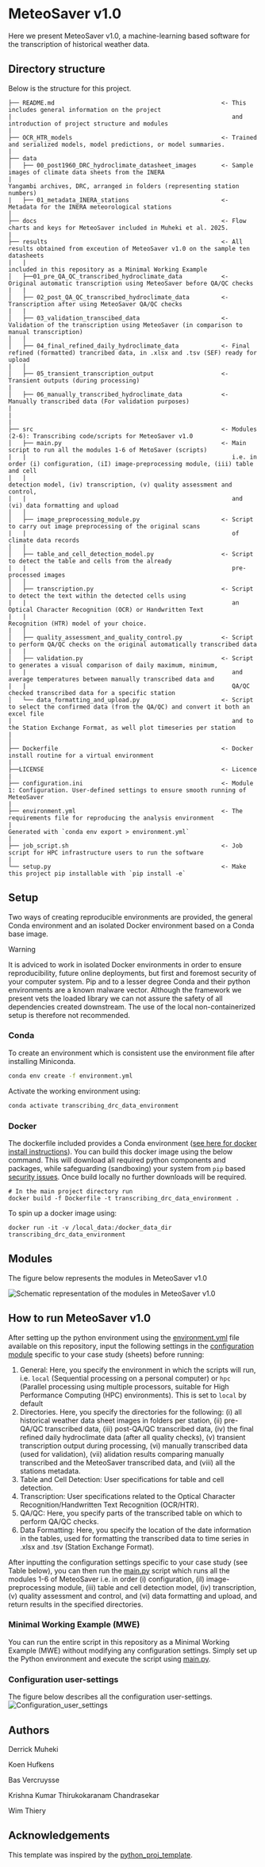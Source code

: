 # MeteoSaver v1.0

Here we present MeteoSaver v1.0, a machine-learning based software for the transcription of historical weather data.

## Directory structure

Below is the structure for this project.

```
├── README.md                                               <- This includes general information on the project
|                                                              and introduction of project structure and modules
|
├── OCR_HTR_models                                          <- Trained and serialized models, model predictions, or model summaries.
|                                                         
├── data
│   ├── 00_post1960_DRC_hydroclimate_datasheet_images       <- Sample images of climate data sheets from the INERA
|                                                              Yangambi archives, DRC, arranged in folders (representing station numbers)
|   ├── 01_metadata_INERA_stations                          <- Metadata for the INERA meteorological stations
│
├── docs                                                    <- Flow charts and keys for MeteoSaver included in Muheki et al. 2025.
|
├── results                                                 <- All results obtained from exceution of MeteoSaver v1.0 on the sample ten datasheets
|   |                                                          included in this repository as a Minimal Working Example                                                                                         
│   ├──01_pre_QA_QC_transcribed_hydroclimate_data           <- Original automatic transcription using MeteoSaver before QA/QC checks
|   |                                       
│   ├── 02_post_QA_QC_transcribed_hydroclimate_data         <- Transcription after using MeteoSaver QA/QC checks
|   |                                      
│   ├── 03_validation_transcibed_data                       <- Validation of the transcription using MeteoSaver (in comparison to manual transcription)
│   │
│   ├── 04_final_refined_daily_hydroclimate_data            <- Final refined (formatted) trancribed data, in .xlsx and .tsv (SEF) ready for upload
|   │
│   ├── 05_transient_transcription_output                   <- Transient outputs (during processing)
|
│   ├── 06_manually_transcribed_hydroclimate_data           <- Manually transcribed data (For validation purposes)
|
|
|                                       
├── src                                                     <- Modules (2-6): Transcribing code/scripts for MeteoSaver v1.0
│   ├── main.py                                             <- Main script to run all the modules 1-6 of MetoSaver (scripts)
|   |                                                          i.e. in order (i) configuration, (iI) image-preprocessing module, (iii) table and cell
|   |                                                          detection model, (iv) transcription, (v) quality assessment and control,
|   |                                                          and (vi) data formatting and upload
│   │
│   ├── image_preprocessing_module.py                       <- Script to carry out image preprocessing of the original scans
|   |                                                          of climate data records
│   │
│   ├── table_and_cell_detection_model.py                   <- Script to detect the table and cells from the already
|   |                                                          pre-processed images
│   │
│   ├── transcription.py                                    <- Script to detect the text within the detected cells using
|   |                                                          an Optical Character Recognition (OCR) or Handwritten Text
|   |                                                          Recognition (HTR) model of your choice.
|   │
│   ├── quality_assessment_and_quality_control.py           <- Script to perform QA/QC checks on the original automatically transcribed data
|   |                                       
│   ├── validation.py                                       <- Script to generates a visual comparison of daily maximum, minimum,
|   |                                                          and average temperatures between manually transcribed data and
|   |                                                          QA/QC checked transcribed data for a specific station
│   └── data_formatting_and_upload.py                       <- Script to select the confirmed data (from the QA/QC) and convert it both an excel file 
|                                                              and to the Station Exchange Format, as well plot timeseries per station
|   
│
├── Dockerfile                                              <- Docker install routine for a virtual environment
|
├──LICENSE                                                  <- Licence
|
├── configuration.ini                                       <- Module 1: Configuration. User-defined settings to ensure smooth running of MeteoSaver
|
├── environment.yml                                         <- The requirements file for reproducing the analysis environment
|                                                              Generated with `conda env export > environment.yml`
|
├── job_script.sh                                           <- Job script for HPC infrastructure users to run the software
|
└── setup.py                                                <- Make this project pip installable with `pip install -e` 

```

## Setup

Two ways of creating reproducible environments are provided, the general Conda environment and an isolated Docker environment based on a Conda base image.

> [!WARNING]
> It is adviced to work in isolated Docker environments in order to ensure reproducibility, future online deployments, but first and foremost security of your computer system. Pip and to a lesser degree Conda and their python environments are a known malware vector. Although the framework we present vets the loaded library we can not assure the safety of all dependencies created downstream. The use of the local non-containerized setup is therefore not recommended.

### Conda

To create an environment which is consistent use the environment file after installing Miniconda.

```bash
conda env create -f environment.yml
```

Activate the working environment using:

```bash
conda activate transcribing_drc_data_environment
```

### Docker

The dockerfile included provides a Conda environment ([see here for docker install instructions](https://docs.docker.com/engine/install/)).
You can build this docker image using the below command. This will download all required
python components and packages, while safeguarding (sandboxing) your system
from `pip` based [security issues](https://www.bleepingcomputer.com/news/security/pypi-suspends-new-user-registration-to-block-malware-campaign/). Once build locally no further downloads 
will be required.

```
# In the main project directory run
docker build -f Dockerfile -t transcribing_drc_data_environment .
```

To spin up a docker image using:

```
docker run -it -v /local_data:/docker_data_dir transcribing_drc_data_environment
```

## Modules
The figure below represents the modules in MeteoSaver v1.0

  ![Schematic representation of the modules in MeteoSaver v1.0](https://github.com/VUB-HYDR/MeteoSaver/blob/6a5238af498088d58173940e04fe8e5cf66567be/docs/Schematic%20representation%20of%20the%20modules%20in%20MeteoSaver%20v1.0.png)


## How to run MeteoSaver v1.0 
After setting up the python environment using the [environment.yml](https://github.com/VUB-HYDR/MeteoSaver/blob/b8138fa5a23f4ce40603cae8defd82d10734fdbd/environment.yml) file available on this repository, input the following settings in the [configuration module](https://github.com/VUB-HYDR/MeteoSaver/blob/b8138fa5a23f4ce40603cae8defd82d10734fdbd/configuration.ini) specific to your case study (sheets) before running:
1. General: Here, you specify the environment in which the scripts will run, i.e. ```local``` (Sequential processing on a personal computer) or ```hpc``` (Parallel processing using multiple processors, suitable for High Performance Computing (HPC) environments). This is set to ```local``` by default
2. Directories. Here, you specify the directories for the following: (i) all historical weather data sheet images in folders per station, (ii) pre-QA/QC transcribed data, (iii) post-QA/QC transcribed data, (iv) the final refined daily hydroclimate data (after all quality checks), (v) transient transcription output during processing, (vi) manually transcribed data (used for validation), (vii) alidation results comparing manually transcribed and the MeteoSaver transcribed data, and (viii) all the stations metadata.
3. Table and Cell Detection: User specifications for table and cell detection.
4. Transcription: User specifications related to the Optical Character Recognition/Handwritten Text Recognition (OCR/HTR).
5. QA/QC: Here, you specify parts of the transcribed table on which to perform QA/QC checks.
6. Data Formatting: Here, you specify the location of the date information in the tables, used for formatting the transcribed data to time series in .xlsx and .tsv (Station Exchange Format).

After inputting the configuration settings specific to your case study (see Table below), you can then run the [main.py](https://github.com/VUB-HYDR/MeteoSaver/blob/7aeab0f526b44056c062407df7cfe467e20a67d8/src/main.py) script which runs all the modules 1-6 of MeteoSaver i.e. in order (i) configuration, (iI) image-preprocessing module, (iii) table and cell detection model, (iv) transcription, (v) quality assessment and control, and (vi) data formatting and upload, and return results in the specified directories. 

### Minimal Working Example (MWE)
You can run the entire script in this repository as a Minimal Working Example (MWE) without modifying any configuration settings. Simply set up the Python environment and execute the script using [main.py](https://github.com/VUB-HYDR/MeteoSaver/blob/7aeab0f526b44056c062407df7cfe467e20a67d8/src/main.py).


### Configuration user-settings
The figure below describes all the configuration user-settings.
![Configuration_user_settings](https://github.com/VUB-HYDR/MeteoSaver/blob/4ddd56d52b3dda19afc6227595eba0d6ca843c30/docs/Configuration%20user%20settings.png)




## Authors
Derrick Muheki

Koen Hufkens

Bas Vercruysse

Krishna Kumar Thirukokaranam Chandrasekar

Wim Thiery


## Acknowledgements

This template was inspired by the [python_proj_template](https://github.com/pepaaran/python_proj_template).
